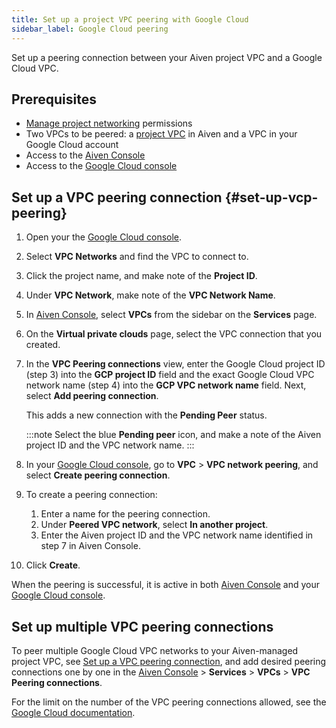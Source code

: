 ```yaml
---
title: Set up a project VPC peering with Google Cloud
sidebar_label: Google Cloud peering
---
```


Set up a peering connection between your Aiven project VPC and a Google Cloud VPC.

## Prerequisites

- [Manage project networking](/docs/platform/concepts/permissions#project-permissions)
  permissions
- Two VPCs to be peered: a
  [project VPC](/docs/platform/howto/manage-project-vpc)
  in Aiven and a VPC in your Google Cloud account
- Access to the [Aiven Console](https://console.aiven.io/)
- Access to the [Google Cloud console](https://console.cloud.google.com/)

## Set up a VPC peering connection {#set-up-vcp-peering}

1.  Open your the [Google Cloud console](https://console.cloud.google.com/).

1.  Select **VPC Networks** and find the VPC to connect to.

1.  Click the project name, and make note of the **Project ID**.

1.  Under **VPC Network**, make note of the **VPC Network Name**.

1.  In [Aiven Console](https://console.aiven.io), select **VPCs** from
    the sidebar on the **Services** page.

1.  On the **Virtual private clouds** page, select the VPC connection
    that you created.

1.  In the **VPC Peering connections** view, enter the Google Cloud project ID
    (step 3) into the **GCP project ID** field and the exact Google Cloud VPC
    network name (step 4) into the **GCP VPC network name** field. Next,
    select **Add peering connection**.

    This adds a new connection with the **Pending Peer** status.

    :::note
    Select the blue **Pending peer** icon, and make a note of the Aiven
    project ID and the VPC network name.
    :::

1.  In your [Google Cloud console](https://console.cloud.google.com/), go to **VPC** >
    **VPC network peering**, and select **Create peering connection**.

1.  To create a peering connection:

    1.  Enter a name for the peering connection.
    1.  Under **Peered VPC network**, select **In another project**.
    1.  Enter the Aiven project ID and the VPC network name identified
        in step 7 in Aiven Console.

1. Click **Create**.

When the peering is successful, it is active in both
[Aiven Console](https://console.aiven.io) and your
[Google Cloud console](https://console.cloud.google.com/).

## Set up multiple VPC peering connections

To peer multiple Google Cloud VPC networks to your Aiven-managed project VPC, see
[Set up a VPC peering connection](#set-up-vcp-peering), and add desired peering
connections one by one in the [Aiven Console](https://console.aiven.io) > **Services** >
**VPCs** > **VPC Peering connections**.

For the limit on the number of the VPC peering connections allowed, see
the [Google Cloud documentation](https://cloud.google.com/vpc/docs/vpc-peering).
